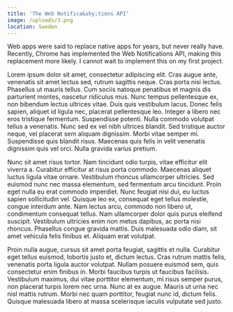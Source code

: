 ```yaml
---
title: 'The Web Notifica&shy;tions API'
image: /uploads/3.png
location: Sweden
---
```



Web apps were said to replace native apps for years, but never really have. Recently, Chrome has implemented the Web Notifications API, making this replacement more likely. I cannot wait to implement this on my first project.

Lorem ipsum dolor sit amet, consectetur adipiscing elit. Cras augue ante, venenatis sit amet lectus sed, rutrum sagittis neque. Cras porta nisi lectus. Phasellus ut mauris tellus. Cum sociis natoque penatibus et magnis dis parturient montes, nascetur ridiculus mus. Nunc tempus pellentesque ex, non bibendum lectus ultrices vitae. Duis quis vestibulum lacus. Donec felis sapien, aliquet id ligula nec, placerat pellentesque leo. Integer a libero nec eros tristique fermentum. Suspendisse potenti. Nulla commodo volutpat tellus a venenatis. Nunc sed ex vel nibh ultrices blandit. Sed tristique auctor neque, vel placerat sem aliquam dignissim. Morbi vitae semper mi. Suspendisse quis blandit risus. Maecenas quis felis in velit venenatis dignissim quis vel orci. Nulla gravida varius pretium.

Nunc sit amet risus tortor. Nam tincidunt odio turpis, vitae efficitur elit viverra a. Curabitur efficitur at risus porta commodo. Maecenas aliquet luctus ligula vitae ornare. Vestibulum rhoncus ullamcorper ultricies. Sed euismod nunc nec massa elementum, sed fermentum arcu tincidunt. Proin eget nulla eu erat commodo imperdiet. Nunc feugiat nisi dui, eu luctus sapien sollicitudin vel. Quisque leo ex, consequat eget tellus molestie, congue interdum ante. Nam lectus arcu, commodo non libero ut, condimentum consequat tellus. Nam ullamcorper dolor quis purus eleifend suscipit. Vestibulum ultricies enim non metus dapibus, ac porta nisi rhoncus. Phasellus congue gravida mattis. Duis malesuada odio diam, sit amet vehicula felis finibus et. Aliquam erat volutpat.

Proin nulla augue, cursus sit amet porta feugiat, sagittis et nulla. Curabitur eget tellus euismod, lobortis justo et, dictum lectus. Cras rutrum mattis felis, venenatis porta ligula auctor volutpat. Nullam posuere euismod sem, quis consectetur enim finibus in. Morbi faucibus turpis ut faucibus facilisis. Vestibulum maximus, dui vitae porttitor elementum, mi risus semper purus, non placerat turpis lorem nec urna. Nunc at ex augue. Mauris ut urna nec nisl mattis rutrum. Morbi nec quam porttitor, feugiat nunc id, dictum felis. Quisque malesuada libero at massa scelerisque iaculis vulputate sed justo.